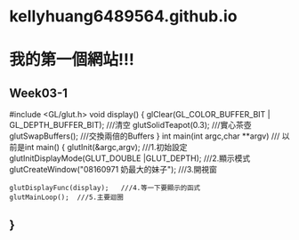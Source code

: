 # kellyhuang6489564.github.io
我的第一個網站!!!
=====
Week03-1
------
#include <GL/glut.h>
void display()
{
    glClear(GL_COLOR_BUFFER_BIT | GL_DEPTH_BUFFER_BIT);  ///清空
    glutSolidTeapot(0.3);   ///實心茶壺
    glutSwapBuffers();  ///交換兩倍的Buffers
}
int main(int argc,char **argv)  /// 以前是int main()
{
    glutInit(&argc,argv);   ///1.初始設定
    glutInitDisplayMode(GLUT_DOUBLE |GLUT_DEPTH);   ///2.顯示模式
    glutCreateWindow("08160971 奶最大的妹子");   ///3.開視窗

    glutDisplayFunc(display);   ///4.等一下要顯示的函式
    glutMainLoop();  ///5.主要迴圈
}
------
